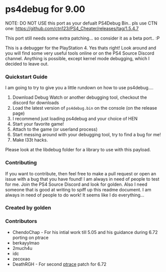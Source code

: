 # ps4debug for 9.00
NOTE: DO NOT USE this port as your defualt PS4Debug Bin.. pls use CTN one: https://github.com/ctn123/PS4_Cheater/releases/tag/1.5.4.7

This port still needs some extra patching... so consider it as a beta port.. :P

This is a debugger for the PlayStation 4. Yes thats right! Look around and you will find some very useful tools online or on the PS4 Source Discord channel. Anything is possible, except kernel mode debugging, which I decided to leave out.

### Quickstart Guide
I am going to try to give you a little rundown on how to use ps4debug....
1. Download Debug Watch or another debugging tool, checkout the discord for downloads
2. Load the latest version of `ps4debug.bin` on the console (on the release page)
3. I recommend just loading ps4debug and your choice of HEN
4. Start your favorite game!
5. Attach to the game (or userland process)
6. Start messing around with your debugging tool, try to find a bug for me!
7. Make l33t hacks.

Please look at the libdebug folder for a library to use with this payload.

### Contributing
If you want to contribute, then feel free to make a pull request or open an issue with a bug that you have found! I am always in need of people to test for me. Join the PS4 Source Discord and look for golden. Also I need someone that is good at writing to spiff up this readme document. I am always in need of people to do work! It seems like I do everything...

### Created by **golden**

### Contributors

- ChendoChap - For his intial work till 5.05 and his guidance during 6.72 porting on ptrace
- berkayylmao
- 2much4u
- idc
- zecoxao
- DeathRGH - For second [ptrace](https://github.com/GiantPluto/ps4debug/blob/457c2bf5468329e68a272b5f1e1ab88957f5f2d8/installer/source/installer.c#L53) patch for 6.72
